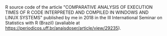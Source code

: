 R source code of the article "COMPARATIVE ANALYSIS OF EXECUTION TIMES OF R CODE INTERPRETED AND COMPILED IN WINDOWS AND LINUX SYSTEMS" published by me in 2018 in the III International Seminar on Statistics with R (Brazil) (avaliable at https://periodicos.uff.br/anaisdoser/article/view/29235).
